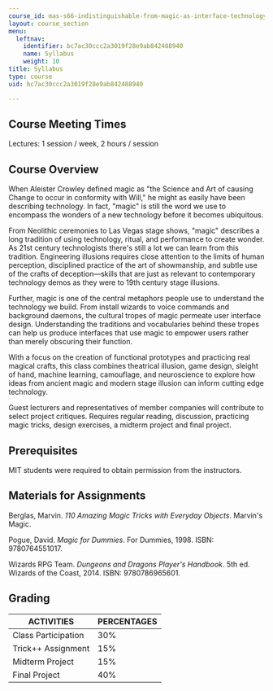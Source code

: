 ```yaml
---
course_id: mas-s66-indistinguishable-from-magic-as-interface-technology-and-tradition-spring-2015
layout: course_section
menu:
  leftnav:
    identifier: bc7ac30ccc2a3019f28e9ab842488940
    name: Syllabus
    weight: 10
title: Syllabus
type: course
uid: bc7ac30ccc2a3019f28e9ab842488940

---
```


Course Meeting Times
--------------------

Lectures: 1 session / week, 2 hours / session

Course Overview
---------------

When Aleister Crowley defined magic as "the Science and Art of causing Change to occur in conformity with Will," he might as easily have been describing technology. In fact, "magic" is still the word we use to encompass the wonders of a new technology before it becomes ubiquitous.

From Neolithic ceremonies to Las Vegas stage shows, "magic" describes a long tradition of using technology, ritual, and performance to create wonder. As 21st century technologists there's still a lot we can learn from this tradition. Engineering illusions requires close attention to the limits of human perception, disciplined practice of the art of showmanship, and subtle use of the crafts of deception—skills that are just as relevant to contemporary technology demos as they were to 19th century stage illusions.

Further, magic is one of the central metaphors people use to understand the technology we build. From install wizards to voice commands and background daemons, the cultural tropes of magic permeate user interface design. Understanding the traditions and vocabularies behind these tropes can help us produce interfaces that use magic to empower users rather than merely obscuring their function.

With a focus on the creation of functional prototypes and practicing real magical crafts, this class combines theatrical illusion, game design, sleight of hand, machine learning, camouflage, and neuroscience to explore how ideas from ancient magic and modern stage illusion can inform cutting edge technology.

Guest lecturers and representatives of member companies will contribute to select project critiques. Requires regular reading, discussion, practicing magic tricks, design exercises, a midterm project and final project.

Prerequisites
-------------

MIT students were required to obtain permission from the instructors.

Materials for Assignments
-------------------------

Berglas, Marvin. _110 Amazing Magic Tricks with Everyday Objects_. Marvin's Magic.

Pogue, David. _Magic for Dummies_. For Dummies, 1998. ISBN: 9780764551017.

Wizards RPG Team. _Dungeons and Dragons Player's Handbook_. 5th ed. Wizards of the Coast, 2014. ISBN: 9780786965601.

Grading
-------

| ACTIVITIES | PERCENTAGES |
| --- | --- |
| Class Participation | 30% |
| Trick++ Assignment | 15% |
| Midterm Project | 15% |
| Final Project | 40%